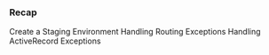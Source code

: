 ### Recap

 Create a Staging Environment
 Handling Routing Exceptions
 Handling ActiveRecord Exceptions